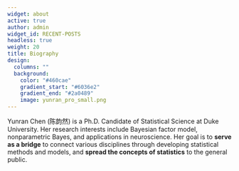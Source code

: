 ```yaml
---
widget: about
active: true
author: admin
widget_id: RECENT-POSTS
headless: true
weight: 20
title: Biography
design:
  columns: ""
  background:
    color: "#460cae"
    gradient_start: "#6036e2"
    gradient_end: "#2a0489"
    image: yunran_pro_small.png
---
```

Yunran Chen (陈韵然) is a Ph.D. Candidate of Statistical Science at Duke University. Her research interests include Bayesian factor model, nonparametric Bayes, and applications in neuroscience. Her goal is to **serve as a bridge** to connect various disciplines through developing statistical methods and models, and **spread the concepts of statistics** to the general public.